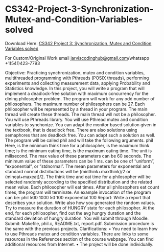 # CS342-Project-3-Synchronization-Mutex-and-Condition-Variables-solved

Download Here: [CS342 Project 3: Synchronization, Mutex and Condition Variables solved](https://jarviscodinghub.com/assignment/project-3-synchronization-mutex-and-condition-variables-solution/)

For Custom/Original Work email jarviscodinghub@gmail.com/whatsapp +1(541)423-7793

Objective: Practicing synchronization, mutex and condition variables, multithreaded
programming with Pthreads (POSIX threads), performing experiments and collecting
measurement data, applying Probability and Statistics knowledge.
In this project, you will write a program that will implement a deadlock-free
solution with maximum concurrency for the dining philosopher problem. The
program will work for any odd number of philosophers. The maximum number of
philosophers can be 27. Each philosopher will be represented by a thread in your
program. The main thread will create these threads. The main thread will not be a
philosopher. You will use Pthreads library. You will use Pthread mutex and condition
variables to synchonize. You can adapt the monitor based solution given in the
textbook, that is deadlock free. There are also solutions using semaphores that are
deadlock free. You can adapt such a solution as well. The program will be called
phil and will take the following arguments.
phil
Here, is the minimum think time for a philosopher, is
the maximum think time; is the minimum eating time, is the
maximum eating time. The unit is milisecond. The max value of these parameters can
be 60 seconds. The minimum value of these parameters can be 1 ms. can be
one of “uniform”, “exponential”, or “stdnormal”. The mean parameters for
exponential and standard normal distributions will be (minthink+maxthink)/2 or
(mineat+maxeat)/2. The think time and eat time for a philosopher will be selected
randomly according to the specified distribution and the related mean value. Each
philosopher will eat times. After all philosophers eat count times, the
program will terminate.
An example invocation of the program can be:
phil 500 1000 50 100 exponential 100
Report: Write a report that describes your solution. Write also how you generated
the random values. Try to measure the duration of HUNGRY state for each
philosopher. At the end, for each philosopher, find out the avg hungry duration and
the standard deviation of hungry duration.
You will submit through Moodle. Submit: Makefile, phil.c, README.txt, report.pdf.
Submission procedure is the same with the previous projects.
Clarifications:
• You need to learn how to use Pthreads mutex and condition variables. There
are links to some resources in the References section of the course webpage.
You can find additional resources from Internet.
• The project will be done individually.
